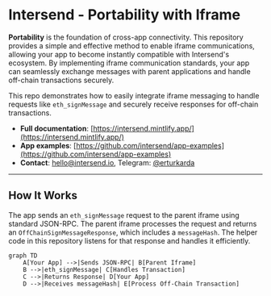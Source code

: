 # Intersend - Portability with Iframe

**Portability** is the foundation of cross-app connectivity. This repository provides a simple and effective method to enable iframe communications, allowing your app to become instantly compatible with Intersend's ecosystem. By implementing iframe communication standards, your app can seamlessly exchange messages with parent applications and handle off-chain transactions securely.

This repo demonstrates how to easily integrate iframe messaging to handle requests like `eth_signMessage` and securely receive responses for off-chain transactions.

- **Full documentation**: [https://intersend.mintlify.app/](https://intersend.mintlify.app/)
- **App examples**: [https://github.com/intersend/app-examples](https://github.com/intersend/app-examples)
- **Contact**: hello@intersend.io, Telegram: [@erturkarda](https://t.me/erturkarda)

---

## How It Works

The app sends an `eth_signMessage` request to the parent iframe using standard JSON-RPC. The parent iframe processes the request and returns an `OffChainSignMessageResponse`, which includes a `messageHash`. The helper code in this repository listens for that response and handles it efficiently.

```mermaid
graph TD
    A[Your App] -->|Sends JSON-RPC| B[Parent Iframe]
    B -->|eth_signMessage| C[Handles Transaction]
    C -->|Returns Response| D[Your App]
    D -->|Receives messageHash| E[Process Off-Chain Transaction]
```
